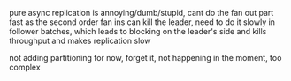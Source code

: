 pure async replication is annoying/dumb/stupid, cant do the fan out part fast as the second order fan ins can kill the leader, need to do it slowly in follower batches, which leads to blocking on the leader's side and kills throughput and makes replication slow

not adding partitioning for now, forget it, not happening in the moment, too complex